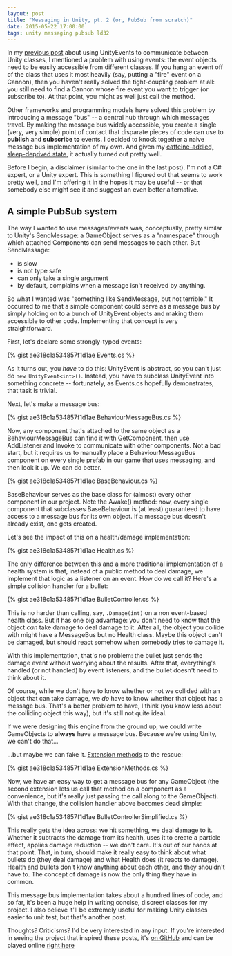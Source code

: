 ```yaml
---
layout: post
title: "Messaging in Unity, pt. 2 (or, PubSub from scratch)"
date: 2015-05-22 17:00:00
tags: unity messaging pubsub ld32
---
```


In my [previous post](/2015/05/02/messaging-in-unity/) about using UnityEvents
to communicate between Unity classes, I mentioned a problem with using events:
the event objects need to be easily accessible from different classes. If you
hang an event off of the class that uses it most heavily (say, putting a "fire"
event on a Cannon), then you haven't really solved the tight-coupling problem at
all: you still need to find a Cannon whose fire event you want to trigger (or
subscribe to). At that point, you might as well just call the method.

Other frameworks and programming models have solved this problem by introducing
a message "bus" -- a central hub through which messages travel. By making the
message bus widely accessible, you create a single (very, very simple) point of
contact that disparate pieces of code can use to **publish** and **subscribe
to** events. I decided to knock together a naive message bus implementation of
my own. And given my [caffeine-addled, sleep-deprived state](http://ludumdare.com/compo/),
it actually turned out pretty well.

<!-- more -->

Before I begin, a disclaimer (similar to the one in the last post). I'm not a C#
expert, or a Unity expert. This is something I figured out that seems to work
pretty well, and I'm offering it in the hopes it may be useful -- or that
somebody else might see it and suggest an even better alternative.


A simple PubSub system
----------------------

The way I wanted to use messages/events was, conceptually, pretty similar to
Unity's SendMessage: a GameObject serves as a "namespace" through which
attached Components can send messages to each other. But SendMessage:

* is slow
* is not type safe
* can only take a single argument
* by default, complains when a message isn't received by anything.

So what I wanted was "something like SendMessage, but not terrible." It occurred
to me that a simple component could serve as a message bus by simply holding on
to a bunch of UnityEvent objects and making them accessible to other code.
Implementing that concept is very straightforward.

First, let's declare some strongly-typed events:

{% gist ae318c1a534857f1d1ae Events.cs %}

As it turns out, you *have* to do this: UnityEvent is abstract, so you can't
just do `new UnityEvent<int>()`. Instead, you have to subclass UnityEvent into
something concrete -- fortunately, as Events.cs hopefully demonstrates, that
task is trivial.

Next, let's make a message bus:

{% gist ae318c1a534857f1d1ae BehaviourMessageBus.cs %}

Now, any component that's attached to the same object as a BehaviourMessageBus
can find it with GetComponent, then use AddListener and Invoke to communicate
with other components. Not a bad start, but it requires us to manually place a
BehaviourMessageBus component on every single prefab in our game that uses
messaging, and then look it up. We can do better.

{% gist ae318c1a534857f1d1ae BaseBehaviour.cs %}

BaseBehaviour serves as the base class for (almost) every other component in our
project. Note the Awake() method: now, every single component that subclasses
BaseBehaviour is (at least) guaranteed to have access to a message bus for its
own object. If a message bus doesn't already exist, one gets created.

Let's see the impact of this on a health/damage implementation:

{% gist ae318c1a534857f1d1ae Health.cs %}

The only difference between this and a more traditional implementation of a
health system is that, instead of a public method to deal damage, we implement
that logic as a listener on an event. How do we call it? Here's a simple
collision handler for a bullet:

{% gist ae318c1a534857f1d1ae BulletController.cs %}

This is no harder than calling, say, `.Damage(int)` on a non event-based health
class. But it has one big advantage: you don't need to know that the object
*can* take damage to deal damage to it. After all, the object you collide with
might have a MessageBus but no Health class. Maybe this object can't be damaged,
but should react somehow when somebody tries to damage it.

With this implementation, that's no problem: the bullet just
sends the damage event without worrying about the results. After that,
everything's handled (or not handled) by event listeners, and the bullet
doesn't need to think about it.

Of course, while we don't have to know whether or not we collided with an object
that can take damage, we *do* have to know whether that object has a message
bus. That's a better problem to have, I think (you know less about the colliding
object this way), but it's still not quite ideal.

If we were designing this engine from the ground up, we could write GameObjects
to **always** have a message bus. Because we're using Unity, we can't do that...

...but maybe we can fake it. [Extension methods](https://msdn.microsoft.com/en-us/library/bb383977.aspx)
to the rescue:

{% gist ae318c1a534857f1d1ae ExtensionMethods.cs %}

Now, we have an easy way to get a message bus for any GameObject (the second
extension lets us call that method on a component as a convenience, but it's
really just passing the call along to the GameObject). With that change, the
collision handler above becomes dead simple:

{% gist ae318c1a534857f1d1ae BulletControllerSimplified.cs %}

This really gets the idea across: we hit something, we deal damage to it.
Whether it subtracts the damage from its health, uses it to create a particle
effect, applies damage reduction -- we don't care. It's out of our hands at that
point. That, in turn, should make it really easy to think about what bullets do
(they deal damage) and what Health does (it reacts to damage). Health and
bullets don't know anything about each other, and they shouldn't have to. The
concept of damage is now the only thing they have in common.

This message bus implementation takes about a hundred lines of code, and so far,
it's been a huge help in writing concise, discreet classes for my project. I
also believe it'll be extremely useful for making Unity classes easier to unit
test, but that's another post.

Thoughts? Criticisms? I'd be very interested in any input. If you're interested
in seeing the project that inspired these posts, it's [on GitHub](https://github.com/ForSpareParts/EllDeeThirtyTwo) and can be played online [right here](http://commondatastorage.googleapis.com/itchio/html/53025/FINAL%20WEBGL%20BUILD/index.html)
